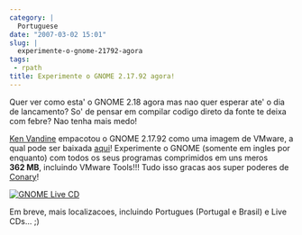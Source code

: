 ```yaml
---
category: |
  Portuguese
date: "2007-03-02 15:01"
slug: |
  experimente-o-gnome-21792-agora
tags:
 - rpath
title: Experimente o GNOME 2.17.92 agora!
---
```


Quer ver como esta' o GNOME 2.18 agora mas nao quer esperar ate' o dia
de lancamento? So' de pensar em compilar codigo direto da fonte te deixa
com febre? Nao tenha mais medo!

[Ken Vandine](http://ken.vandine.org/?p=215) empacotou o GNOME 2.17.92
como uma imagem de VMware, a qual pode ser baixada
[aqui](http://www.rpath.org/rbuilder/project/foresight/release?id=5402)!
Experimente o GNOME (somente em ingles por enquanto) com todos os seus
programas comprimidos em uns meros **362 MB**, incluindo VMware Tools!!!
Tudo isso gracas aos super poderes de
[Conary](http://wiki.rpath.com/wiki/Conary)!

[![GNOME Live
CD](http://farm1.static.flickr.com/133/408054312_b1bb6063b2.jpg)](http://www.flickr.com/photos/25563799@N00/408054312/)

Em breve, mais localizacoes, incluindo Portugues (Portugal e Brasil) e
Live CDs... ;)
